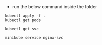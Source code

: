 ##
* run the below command inside the folder
```
kubectl apply -f .
kubectl get pods

kubectl get svc

minikube service nginx-svc
```

